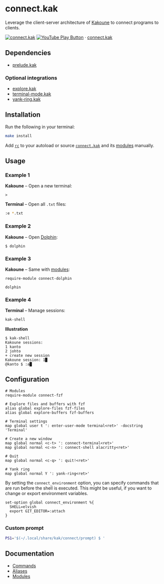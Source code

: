 # connect.kak

Leverage the client-server architecture of [Kakoune] to connect programs to clients.

[Kakoune]: https://kakoune.org

[![connect.kak](https://img.youtube.com/vi_webp/jca2N-cE_mM/maxresdefault.webp)](https://youtube.com/playlist?list=PLdr-HcjEDx_k-Y_9uSV0YAUCNHzqHjmz3 "YouTube – connect.kak")
[![YouTube Play Button](https://www.iconfinder.com/icons/317714/download/png/16)](https://youtube.com/playlist?list=PLdr-HcjEDx_k-Y_9uSV0YAUCNHzqHjmz3) · [connect.kak](https://youtube.com/playlist?list=PLdr-HcjEDx_k-Y_9uSV0YAUCNHzqHjmz3)

## Dependencies

- [prelude.kak]

[prelude.kak]: https://github.com/alexherbo2/prelude.kak

### Optional integrations

- [explore.kak]
- [terminal-mode.kak]
- [yank-ring.kak]

[explore.kak]: https://github.com/alexherbo2/explore.kak
[terminal-mode.kak]: https://github.com/alexherbo2/terminal-mode.kak
[yank-ring.kak]: https://github.com/alexherbo2/yank-ring.kak

## Installation

Run the following in your terminal:

``` sh
make install
```

Add [`rc`](rc) to your autoload or source [`connect.kak`](rc/connect.kak) and its [modules](rc/modules) manually.

## Usage

### Example 1

**Kakoune** – Open a new terminal:

``` kak
>
```

**Terminal** – Open all `.txt` files:

``` sh
:e *.txt
```

### Example 2

**Kakoune** – Open [Dolphin]:

``` kak
$ dolphin
```

[Dolphin]: https://dolphin.kde.org

### Example 3

**Kakoune** – Same with [modules]:

``` kak
require-module connect-dolphin

dolphin
```

### Example 4

**Terminal** – Manage sessions:

``` sh
kak-shell
```

**Illustration**

```
$ kak-shell
Kakoune sessions:
1 kanto
2 johto
+ create new session
Kakoune session: 1█
@kanto $ :a█
```

## Configuration

``` kak
# Modules
require-module connect-fzf

# Explore files and buffers with fzf
alias global explore-files fzf-files
alias global explore-buffers fzf-buffers

# Terminal settings
map global user t ': enter-user-mode terminal<ret>' -docstring 'Terminal'

# Create a new window
map global normal <c-t> ': connect-terminal<ret>'
map global normal <c-n> ': connect-shell alacritty<ret>'

# Quit
map global normal <c-q> ': quit!<ret>'

# Yank ring
map global normal Y ': yank-ring<ret>'
```

By setting the `connect_environment` option, you can specify commands that
are run before the shell is executed.  This might be useful, if you want to
change or export environment variables.

``` kak
set-option global connect_environment %{
  SHELL=elvish
  export GIT_EDITOR=:attach
}
```

### Custom prompt

``` bash
PS1='$(~/.local/share/kak/connect/prompt) $ '
```

## Documentation

- [Commands]
- [Aliases]
- [Modules]

[Commands]: rc/paths/commands
[Aliases]: rc/paths/aliases
[Modules]: rc/modules

